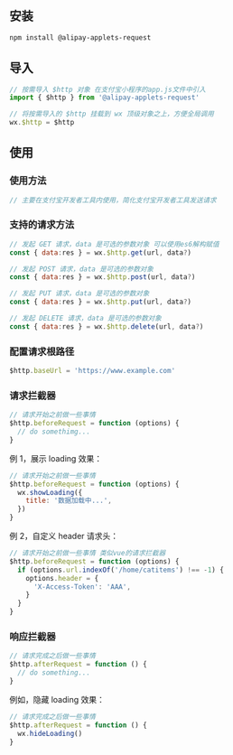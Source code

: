 ## 安装

```bash
npm install @alipay-applets-request
```

## 导入

```js
// 按需导入 $http 对象 在支付宝小程序的app.js文件中引入
import { $http } from '@alipay-applets-request'

// 将按需导入的 $http 挂载到 wx 顶级对象之上，方便全局调用
wx.$http = $http

```

## 使用

### 使用方法

```js
// 主要在支付宝开发者工具内使用，简化支付宝开发者工具发送请求
```

### 支持的请求方法

```js
// 发起 GET 请求，data 是可选的参数对象 可以使用es6解构赋值
const { data:res } = wx.$http.get(url, data?)

// 发起 POST 请求，data 是可选的参数对象
const { data:res } = wx.$http.post(url, data?)

// 发起 PUT 请求，data 是可选的参数对象
const { data:res } = wx.$http.put(url, data?)

// 发起 DELETE 请求，data 是可选的参数对象
const { data:res } = wx.$http.delete(url, data?)
```

### 配置请求根路径

```js
$http.baseUrl = 'https://www.example.com'
```

### 请求拦截器

```js
// 请求开始之前做一些事情
$http.beforeRequest = function (options) {
  // do somethimg...
}
```

例 1，展示 loading 效果：

```js
// 请求开始之前做一些事情
$http.beforeRequest = function (options) {
  wx.showLoading({
    title: '数据加载中...',
  })
}
```

例 2，自定义 header 请求头：

```js
// 请求开始之前做一些事情 类似vue的请求拦截器
$http.beforeRequest = function (options) {
  if (options.url.indexOf('/home/catitems') !== -1) {
    options.header = {
      'X-Access-Token': 'AAA',
    }
  }
}
```

### 响应拦截器

```js
// 请求完成之后做一些事情
$http.afterRequest = function () {
  // do something...
}
```

例如，隐藏 loading 效果：

```js
// 请求完成之后做一些事情
$http.afterRequest = function () {
  wx.hideLoading()
}
```
